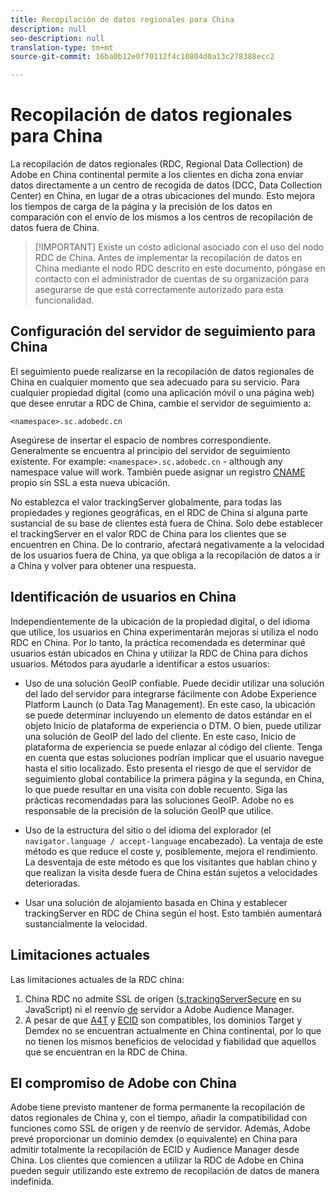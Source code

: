 ```yaml
---
title: Recopilación de datos regionales para China
description: null
seo-description: null
translation-type: tm+mt
source-git-commit: 16ba0b12e0f70112f4c10804d0a13c278388ecc2

---
```



# Recopilación de datos regionales para China

La recopilación de datos regionales (RDC, Regional Data Collection) de Adobe en China continental permite a los clientes en dicha zona enviar datos directamente a un centro de recogida de datos (DCC, Data Collection Center) en China, en lugar de a otras ubicaciones del mundo. Esto mejora los tiempos de carga de la página y la precisión de los datos en comparación con el envío de los mismos a los centros de recopilación de datos fuera de China.

> [!IMPORTANT] Existe un costo adicional asociado con el uso del nodo RDC de China. Antes de implementar la recopilación de datos en China mediante el nodo RDC descrito en este documento, póngase en contacto con el administrador de cuentas de su organización para asegurarse de que está correctamente autorizado para esta funcionalidad.

## Configuración del servidor de seguimiento para China

El seguimiento puede realizarse en la recopilación de datos regionales de China en cualquier momento que sea adecuado para su servicio. Para cualquier propiedad digital (como una aplicación móvil o una página web) que desee enrutar a RDC de China, cambie el servidor de seguimiento a:

`<namespace>.sc.adobedc.cn`

Asegúrese de insertar el espacio de nombres correspondiente. Generalmente se encuentra al principio del servidor de seguimiento existente. For example: `<namespace>.sc.adobedc.cn` - although any namespace value will work. También puede asignar un registro [CNAME](https://marketing.adobe.com/resources/help/en_US/whitepapers/first_party_cookies/fpcookies_cname.html) propio sin SSL a esta nueva ubicación.

No establezca el valor trackingServer globalmente, para todas las propiedades y regiones geográficas, en el RDC de China si alguna parte sustancial de su base de clientes está fuera de China. Solo debe establecer el trackingServer en el valor RDC de China para los clientes que se encuentren en China. De lo contrario, afectará negativamente a la velocidad de los usuarios fuera de China, ya que obliga a la recopilación de datos a ir a China y volver para obtener una respuesta.

## Identificación de usuarios en China

Independientemente de la ubicación de la propiedad digital, o del idioma que utilice, los usuarios en China experimentarán mejoras si utiliza el nodo RDC en China. Por lo tanto, la práctica recomendada es determinar qué usuarios están ubicados en China y utilizar la RDC de China para dichos usuarios. Métodos para ayudarle a identificar a estos usuarios:

* Uso de una solución GeoIP confiable.  Puede decidir utilizar una solución del lado del servidor para integrarse fácilmente con Adobe Experience Platform Launch (o Data Tag Management). En este caso, la ubicación se puede determinar incluyendo un elemento de datos estándar en el objeto Inicio de plataforma de experiencia o DTM. O bien, puede utilizar una solución de GeoIP del lado del cliente. En este caso, Inicio de plataforma de experiencia se puede enlazar al código del cliente. Tenga en cuenta que estas soluciones podrían implicar que el usuario navegue hasta el sitio localizado. Esto presenta el riesgo de que el servidor de seguimiento global contabilice la primera página y la segunda, en China, lo que puede resultar en una visita con doble recuento. Siga las prácticas recomendadas para las soluciones GeoIP. Adobe no es responsable de la precisión de la solución GeoIP que utilice.

* Uso de la estructura del sitio o del idioma del explorador (el `navigator.language / accept-language` encabezado). La ventaja de este método es que reduce el coste y, posiblemente, mejora el rendimiento. La desventaja de este método es que los visitantes que hablan chino y que realizan la visita desde fuera de China están sujetos a velocidades deterioradas.
* Usar una solución de alojamiento basada en China y establecer trackingServer en RDC de China según el host. Esto también aumentará sustancialmente la velocidad.

## Limitaciones actuales

Las limitaciones actuales de la RDC china:

1. China RDC no admite SSL de origen ([s.trackingServerSecure](https://helpx.adobe.com/analytics/kb/determining-data-center.html) en su JavaScript) ni el reenvío [de](https://marketing.adobe.com/resources/help/en_US/reference/ssf.html) servidor a Adobe Audience Manager.
2. A pesar de que [A4T](https://marketing.adobe.com/resources/help/en_US/target/a4t/a4t.html) y [ECID](https://marketing.adobe.com/resources/help/en_US/mcvid/) son compatibles, los dominios Target y Demdex no se encuentran actualmente en China continental, por lo que no tienen los mismos beneficios de velocidad y fiabilidad que aquellos que se encuentran en la RDC de China.

## El compromiso de Adobe con China

Adobe tiene previsto mantener de forma permanente la recopilación de datos regionales de China y, con el tiempo, añadir la compatibilidad con funciones como SSL de origen y de reenvío de servidor. Además, Adobe prevé proporcionar un dominio demdex (o equivalente) en China para admitir totalmente la recopilación de ECID y Audience Manager desde China. Los clientes que comiencen a utilizar la RDC de Adobe en China pueden seguir utilizando este extremo de recopilación de datos de manera indefinida.
